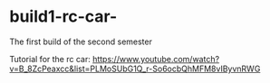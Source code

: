 # build1-rc-car-
The first build of the second semester

Tutorial for the rc car:
https://www.youtube.com/watch?v=B_8ZcPeaxcc&list=PLMoSUbG1Q_r-So6ocbQhMFM8vIByvnRWG

